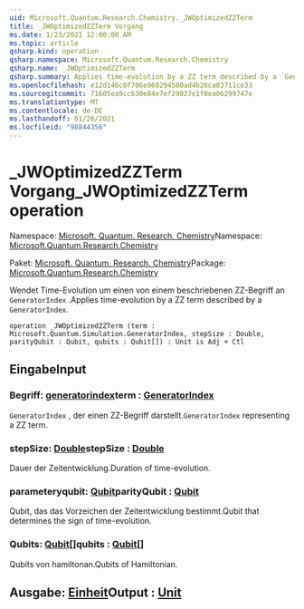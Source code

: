 ```yaml
---
uid: Microsoft.Quantum.Research.Chemistry._JWOptimizedZZTerm
title: _JWOptimizedZZTerm Vorgang
ms.date: 1/23/2021 12:00:00 AM
ms.topic: article
qsharp.kind: operation
qsharp.namespace: Microsoft.Quantum.Research.Chemistry
qsharp.name: _JWOptimizedZZTerm
qsharp.summary: Applies time-evolution by a ZZ term described by a `GeneratorIndex`.
ms.openlocfilehash: e12d146c0f706e960294580ad4b26ca83711ce33
ms.sourcegitcommit: 71605ea9cc630e84e7ef29027e1f0ea06299747e
ms.translationtype: MT
ms.contentlocale: de-DE
ms.lasthandoff: 01/26/2021
ms.locfileid: "98844356"
---
```

# <a name="_jwoptimizedzzterm-operation"></a><span data-ttu-id="d9639-102">_JWOptimizedZZTerm Vorgang</span><span class="sxs-lookup"><span data-stu-id="d9639-102">_JWOptimizedZZTerm operation</span></span>

<span data-ttu-id="d9639-103">Namespace: [Microsoft. Quantum. Research. Chemistry](xref:Microsoft.Quantum.Research.Chemistry)</span><span class="sxs-lookup"><span data-stu-id="d9639-103">Namespace: [Microsoft.Quantum.Research.Chemistry](xref:Microsoft.Quantum.Research.Chemistry)</span></span>

<span data-ttu-id="d9639-104">Paket: [Microsoft. Quantum. Research. Chemistry](https://nuget.org/packages/Microsoft.Quantum.Research.Chemistry)</span><span class="sxs-lookup"><span data-stu-id="d9639-104">Package: [Microsoft.Quantum.Research.Chemistry](https://nuget.org/packages/Microsoft.Quantum.Research.Chemistry)</span></span>


<span data-ttu-id="d9639-105">Wendet Time-Evolution um einen von einem beschriebenen ZZ-Begriff an `GeneratorIndex` .</span><span class="sxs-lookup"><span data-stu-id="d9639-105">Applies time-evolution by a ZZ term described by a `GeneratorIndex`.</span></span>

```qsharp
operation _JWOptimizedZZTerm (term : Microsoft.Quantum.Simulation.GeneratorIndex, stepSize : Double, parityQubit : Qubit, qubits : Qubit[]) : Unit is Adj + Ctl
```


## <a name="input"></a><span data-ttu-id="d9639-106">Eingabe</span><span class="sxs-lookup"><span data-stu-id="d9639-106">Input</span></span>

### <a name="term--generatorindex"></a><span data-ttu-id="d9639-107">Begriff: [generatorindex](xref:Microsoft.Quantum.Simulation.GeneratorIndex)</span><span class="sxs-lookup"><span data-stu-id="d9639-107">term : [GeneratorIndex](xref:Microsoft.Quantum.Simulation.GeneratorIndex)</span></span>

<span data-ttu-id="d9639-108">`GeneratorIndex` , der einen ZZ-Begriff darstellt.</span><span class="sxs-lookup"><span data-stu-id="d9639-108">`GeneratorIndex` representing a ZZ term.</span></span>


### <a name="stepsize--double"></a><span data-ttu-id="d9639-109">stepSize: [Double](xref:microsoft.quantum.lang-ref.double)</span><span class="sxs-lookup"><span data-stu-id="d9639-109">stepSize : [Double](xref:microsoft.quantum.lang-ref.double)</span></span>

<span data-ttu-id="d9639-110">Dauer der Zeitentwicklung.</span><span class="sxs-lookup"><span data-stu-id="d9639-110">Duration of time-evolution.</span></span>


### <a name="parityqubit--qubit"></a><span data-ttu-id="d9639-111">parameteryqubit: [Qubit](xref:microsoft.quantum.lang-ref.qubit)</span><span class="sxs-lookup"><span data-stu-id="d9639-111">parityQubit : [Qubit](xref:microsoft.quantum.lang-ref.qubit)</span></span>

<span data-ttu-id="d9639-112">Qubit, das das Vorzeichen der Zeitentwicklung bestimmt.</span><span class="sxs-lookup"><span data-stu-id="d9639-112">Qubit that determines the sign of time-evolution.</span></span>


### <a name="qubits--qubit"></a><span data-ttu-id="d9639-113">Qubits: [Qubit](xref:microsoft.quantum.lang-ref.qubit)[]</span><span class="sxs-lookup"><span data-stu-id="d9639-113">qubits : [Qubit](xref:microsoft.quantum.lang-ref.qubit)[]</span></span>

<span data-ttu-id="d9639-114">Qubits von hamiltonan.</span><span class="sxs-lookup"><span data-stu-id="d9639-114">Qubits of Hamiltonian.</span></span>



## <a name="output--unit"></a><span data-ttu-id="d9639-115">Ausgabe: [Einheit](xref:microsoft.quantum.lang-ref.unit)</span><span class="sxs-lookup"><span data-stu-id="d9639-115">Output : [Unit](xref:microsoft.quantum.lang-ref.unit)</span></span>

